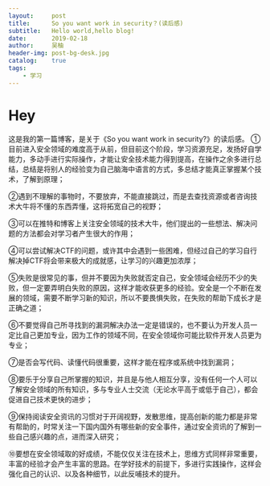 ```yaml
---
layout:     post
title:      So you want work in security？(读后感)
subtitle:   Hello world,hello blog!
date:       2019-02-18
author:     吴柚
header-img: post-bg-desk.jpg
catalog:    true
tags:
    - 学习
---
```

# Hey
这是我的第一篇博客，是关于《So you want work in security?》的读后感。
①目前进入安全领域的难度高于从前，但目前这个阶段，学习资源充足，发扬好自学能力，多动手进行实际操作，才能让安全技术能力得到提高，在操作之余多进行总结，总结是将别人的经验变为自己脑海中语言的方式，多总结才能真正掌握某个技术，了解到原理；

②遇到不理解的事物时，不要放弃，不能直接跳过，而是去查找资源或者咨询技术大牛将不懂的东西弄懂，这将拓宽自己的视野；

③可以在推特和博客上关注安全领域的技术大牛，他们提出的一些想法、解决问题的方法都会对学习者产生很大的作用；

④可以尝试解决CTF的问题，或许其中会遇到一些困难，但经过自己的学习自行解决掉CTF将会带来极大的成就感，让学习的兴趣更加浓厚；

⑤失败是很常见的事，但并不要因为失败就否定自己，安全领域会经历不少的失败，但一定要弄明白失败的原因，这样才能收获更多的经验。安全是一个不断在发展的领域，需要不断学习新的知识，所以不要畏惧失败，在失败的帮助下成长才是正确之道；

⑥不要觉得自己所寻找到的漏洞解决办法一定是错误的，也不要认为开发人员一定比自己更加专业，因为工作的领域不同，在安全领域你可能比软件开发人员更为专业；

⑦是否会写代码、读懂代码很重要，这样才能在程序或系统中找到漏洞；

⑧要乐于分享自己所掌握的知识，并且是与他人相互分享，没有任何一个人可以了解安全领域的所有知识，多与专业人士交流（无论水平高于或低于自己），都会促进自己技术更快的进步；

⑨保持阅读安全资讯的习惯对于开阔视野，发散思维，提高创新的能力都是非常有帮助的，时常关注一下国内国外有哪些新的安全事件，通过安全资讯的了解到一些自己感兴趣的点，进而深入研究；

⑩要想在安全领域取的好成绩，不能仅仅关注在技术上，思维方式同样非常重要，丰富的经验才会产生丰富的思路。在学好技术的前提下，多进行实践操作，这样会强化自己的认识、以及各种细节，以此反哺技术的提升。
